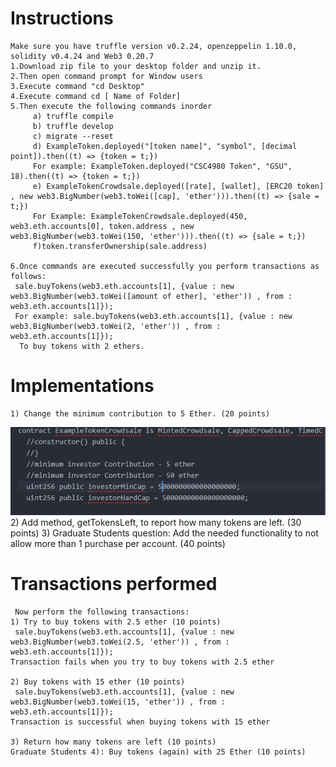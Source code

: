 # Instructions
	Make sure you have truffle version v0.2.24, openzeppelin 1.10.0, solidity v0.4.24 and Web3 0.20.7 
 	1.Download zip file to your desktop folder and unzip it.
	2.Then open command prompt for Window users
	3.Execute command "cd Desktop"
 	4.Execute command cd [ Name of Folder]
 	5.Then execute the following commands inorder 
         a) truffle compile 
         b) truffle develop 
         c) migrate --reset 
         d) ExampleToken.deployed("[token name]", "symbol", [decimal point]).then((t) => {token = t;}) 
         For example: ExampleToken.deployed("CSC4980 Token", "GSU", 18).then((t) => {token = t;}) 
         e) ExampleTokenCrowdsale.deployed([rate], [wallet], [ERC20 token] , new web3.BigNumber(web3.toWei([cap], 'ether'))).then((t) => {sale = t;}) 
         For Example: ExampleTokenCrowdsale.deployed(450, web3.eth.accounts[0], token.address , new web3.BigNumber(web3.toWei(150, 'ether'))).then((t) => {sale = t;}) 
         f)token.transferOwnership(sale.address) 
          
	6.Once commands are executed successfully you perform transactions as follows: 
 	 sale.buyTokens(web3.eth.accounts[1], {value : new web3.BigNumber(web3.toWei([amount of ether], 'ether')) , from : web3.eth.accounts[1]});
 	 For example: sale.buyTokens(web3.eth.accounts[1], {value : new web3.BigNumber(web3.toWei(2, 'ether')) , from : web3.eth.accounts[1]});
	  To buy tokens with 2 ethers.
  
# Implementations
	1) Change the minimum contribution to 5 Ether. (20 points)
![image](https://github.com/Dilianny/BlockchainHw3/blob/master/BChw3%20images/Changes%201.PNG)
	2) Add method, getTokensLeft, to report how many tokens are left. (30 points)
	3) Graduate Students question: Add the needed functionality to not allow more than 1 purchase per account. (40 points)

# Transactions performed
 	 Now perform the following transactions:
 	1) Try to buy tokens with 2.5 ether (10 points)
	 sale.buyTokens(web3.eth.accounts[1], {value : new web3.BigNumber(web3.toWei(2.5, 'ether')) , from : web3.eth.accounts[1]});
  	Transaction fails when you try to buy tokens with 2.5 ether
	
  	2) Buy tokens with 15 ether (10 points)
	 sale.buyTokens(web3.eth.accounts[1], {value : new web3.BigNumber(web3.toWei(15, 'ether')) , from : web3.eth.accounts[1]});
	Transaction is successful when buying tokens with 15 ether
	
  	3) Return how many tokens are left (10 points)
  	Graduate Students 4): Buy tokens (again) with 25 Ether (10 points)

